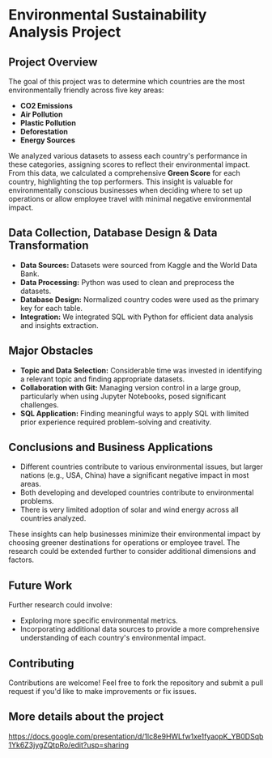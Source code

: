 # Environmental Sustainability Analysis Project

## Project Overview

The goal of this project was to determine which countries are the most environmentally friendly across five key areas:

- **CO2 Emissions**
- **Air Pollution**
- **Plastic Pollution**
- **Deforestation**
- **Energy Sources**

We analyzed various datasets to assess each country's performance in these categories, assigning scores to reflect their environmental impact. From this data, we calculated a comprehensive **Green Score** for each country, highlighting the top performers. This insight is valuable for environmentally conscious businesses when deciding where to set up operations or allow employee travel with minimal negative environmental impact.

## Data Collection, Database Design & Data Transformation

- **Data Sources:** Datasets were sourced from Kaggle and the World Data Bank.
- **Data Processing:** Python was used to clean and preprocess the datasets.
- **Database Design:** Normalized country codes were used as the primary key for each table.
- **Integration:** We integrated SQL with Python for efficient data analysis and insights extraction.

## Major Obstacles

- **Topic and Data Selection:** Considerable time was invested in identifying a relevant topic and finding appropriate datasets.
- **Collaboration with Git:** Managing version control in a large group, particularly when using Jupyter Notebooks, posed significant challenges.
- **SQL Application:** Finding meaningful ways to apply SQL with limited prior experience required problem-solving and creativity.

## Conclusions and Business Applications

- Different countries contribute to various environmental issues, but larger nations (e.g., USA, China) have a significant negative impact in most areas.
- Both developing and developed countries contribute to environmental problems.
- There is very limited adoption of solar and wind energy across all countries analyzed.

These insights can help businesses minimize their environmental impact by choosing greener destinations for operations or employee travel. The research could be extended further to consider additional dimensions and factors.

## Future Work

Further research could involve:

- Exploring more specific environmental metrics.
- Incorporating additional data sources to provide a more comprehensive understanding of each country's environmental impact.

## Contributing

Contributions are welcome! Feel free to fork the repository and submit a pull request if you'd like to make improvements or fix issues.

## More details about the project
https://docs.google.com/presentation/d/1lc8e9HWLfw1xe1fyaopK_YB0DSqb1Yk6Z3jygZQtpRo/edit?usp=sharing
